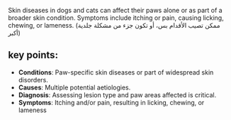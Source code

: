 Skin diseases in dogs and cats can affect their paws alone or as part of a broader skin condition.  Symptoms include itching or pain, causing licking, chewing, or lameness.
(ممكن تصيب الأقدام بس، أو تكون جزء من مشكلة جلدية أكبر)

## key points:

- **Conditions**: Paw-specific skin diseases or part of widespread skin disorders.
- **Causes**: Multiple potential aetiologies.
- **Diagnosis**: Assessing lesion type and paw areas affected is critical.
- **Symptoms**: Itching and/or pain, resulting in licking, chewing, or lameness